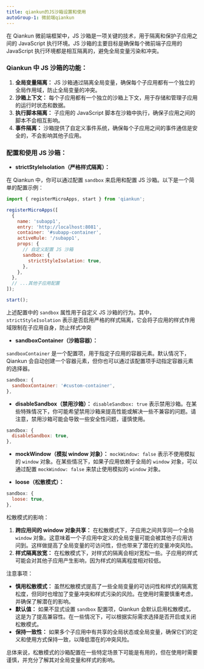 ```yaml
---
title: qiankun的JS沙箱设置和使用
autoGroup-1: 微前端qiankun
---
```


在 Qiankun 微前端框架中，JS 沙箱是一项关键的技术，用于隔离和保护子应用之间的 JavaScript 执行环境。JS 沙箱的主要目标是确保每个微前端子应用的 JavaScript 执行环境都是相互隔离的，避免全局变量污染和冲突。

### Qiankun 中 JS 沙箱的功能：

1.  **全局变量隔离：** JS 沙箱通过隔离全局变量，确保每个子应用都有一个独立的全局作用域，防止全局变量的冲突。
1.  **沙箱上下文：** 每个子应用都有一个独立的沙箱上下文，用于存储和管理子应用的运行时状态和数据。
1.  **执行脚本隔离：** 子应用的 JavaScript 脚本在沙箱中执行，确保子应用之间的脚本不会相互影响。
1.  **事件隔离：** 沙箱提供了自定义事件系统，确保每个子应用之间的事件通信是安全的，不会影响其他子应用。


### 配置和使用 JS 沙箱：
- **strictStyleIsolation（严格样式隔离）：**

在 Qiankun 中，你可以通过配置 `sandbox` 来启用和配置 JS 沙箱。以下是一个简单的配置示例：

```js
import { registerMicroApps, start } from 'qiankun';

registerMicroApps([
  {
    name: 'subapp1',
    entry: 'http://localhost:8081',
    container: '#subapp-container',
    activeRule: '/subapp1',
    props: {
      // 自定义配置 JS 沙箱
      sandbox: {
        strictStyleIsolation: true,
      },
    },
  },
  // ...其他子应用配置
]);

start();

```
上述配置中的 `sandbox` 属性用于自定义 JS 沙箱的行为。其中，`strictStyleIsolation` 表示是否启用严格的样式隔离，它会将子应用的样式作用域限制在子应用自身，防止样式冲突


- **sandboxContainer（沙箱容器）：**

`sandboxContainer` 是一个配置项，用于指定子应用的容器元素。默认情况下，Qiankun 会自动创建一个容器元素，但你也可以通过该配置项手动指定容器元素的选择器。


```js
sandbox: {
  sandboxContainer: '#custom-container',
},
```

- **disableSandbox（禁用沙箱）：**
`disableSandbox: true` 表示禁用沙箱。在某些特殊情况下，你可能希望禁用沙箱来提高性能或解决一些不兼容的问题。请注意，禁用沙箱可能会导致一些安全性问题，谨慎使用。


```js
sandbox: {
  disableSandbox: true,
},

```

- **mockWindow（模拟 window 对象）：**
`mockWindow: false` 表示不使用模拟的 `window` 对象。在某些情况下，如果子应用依赖于全局的 `window` 对象，可以通过配置 `mockWindow: false` 来禁止使用模拟的 `window` 对象。

- **loose（松散模式）：**


```js
sandbox: {
  loose: true,
},
```

松散模式的影响：

1.  **跨应用间的 window 对象共享：** 在松散模式下，子应用之间共享同一个全局 `window` 对象。这意味着一个子应用中定义的全局变量可能会被其他子应用访问到。这样做提高了全局变量的可访问性，但也带来了潜在的变量冲突风险。
1.  **样式隔离放宽：** 在松散模式下，对样式的隔离会相对宽松一些。子应用的样式可能会对其他子应用产生影响，因为样式的隔离程度相对较低。

注意事项：

-   **慎用松散模式：** 虽然松散模式提高了一些全局变量的可访问性和样式的隔离宽松度，但同时也增加了变量冲突和样式污染的风险。在使用时需要慎重考虑，并确保了解潜在的影响。
-   **默认值：** 如果不显式设置 `sandbox` 配置项，Qiankun 会默认启用松散模式，这是为了提高兼容性。在一些情况下，可以根据实际需求选择是否开启或关闭松散模式。
-   **保持一致性：** 如果多个子应用中有共享的全局状态或全局变量，确保它们的定义和使用方式保持一致，以降低潜在的冲突风险。

总体来说，松散模式的沙箱配置在一些特定场景下可能是有用的，但在使用时需要谨慎，并充分了解其对全局变量和样式的影响。